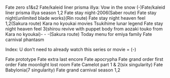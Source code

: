 Fate zero s1&s2
Fate/kaleid liner prisma illya: Vow in the snow
(-)Fate/kaleid liner prisma illya season 1,2
Fate stay night-2006(Saber route)
Fate stay night(unlimited blade works)(Rin route)
Fate stay night heaven feel 1,2(Sakura route)
Kara no kyoukai movies
Tsukihime lunar legend
Fate stay night heaven feel 3(shirou revive with puppet body from aozaki touko from Kara no kyoukai)- - -(Sakura route)
Today menu for emiya family
Fate carnival phantasm

Index:
U don't need to already watch this series or movie = (-)

Fate prototype
Fate extra last encore
Fate apocrypha
Fate grand order first order
Fate moonlight lost room
Fate Camelot part 1 & 2(six singularity)
Fate Babylonia(7 singularity)
Fate grand carnival season 1,2
